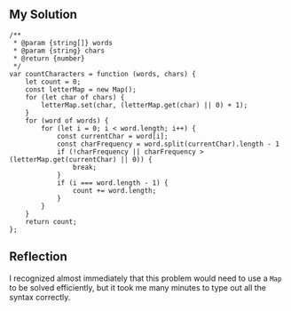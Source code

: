 ## My Solution

```
/**
 * @param {string[]} words
 * @param {string} chars
 * @return {number}
 */
var countCharacters = function (words, chars) {
    let count = 0;
    const letterMap = new Map();
    for (let char of chars) {
        letterMap.set(char, (letterMap.get(char) || 0) + 1);
    }
    for (word of words) {
        for (let i = 0; i < word.length; i++) {
            const currentChar = word[i];
            const charFrequency = word.split(currentChar).length - 1
            if (!charFrequency || charFrequency > (letterMap.get(currentChar) || 0)) {
                break;
            }
            if (i === word.length - 1) {
                count += word.length;
            }
        }
    }
    return count;
};
```

## Reflection

I recognized almost immediately that this problem would need to use a `Map` to be solved efficiently, but it took me many minutes to type out all the syntax correctly.
